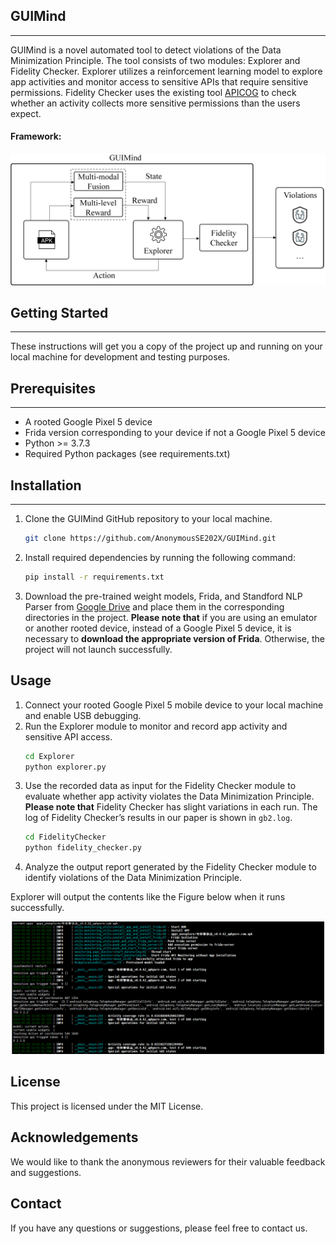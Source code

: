 ## GUIMind
---
GUIMind is a novel automated tool to detect violations of the Data Minimization Principle. The tool consists of two modules: Explorer and Fidelity Checker. Explorer utilizes a reinforcement learning model to explore app activities and monitor access to sensitive APIs that require sensitive permissions. Fidelity Checker uses the existing tool [APICOG](https://ieeexplore.ieee.org/abstract/document/9251054) to check whether an activity collects more sensitive permissions than the users expect.

#### Framework:
<div align="center">
 <img src="https://github.com/AnonymousSE202X/GUIMind/blob/main/guimind_architecture.png" width="800">
</div>

## Getting Started
---
These instructions will get you a copy of the project up and running on your local machine for development and testing purposes.

## Prerequisites
---
* A rooted Google Pixel 5 device
* Frida version corresponding to your device if not a Google Pixel 5 device
* Python >= 3.7.3
* Required Python packages (see requirements.txt)

## Installation
---
1. Clone the GUIMind GitHub repository to your local machine.
   ```sh
   git clone https://github.com/AnonymousSE202X/GUIMind.git
   ```
2. Install required dependencies by running the following command:
   ```sh
   pip install -r requirements.txt
   ```
3. Download the pre-trained weight models, Frida, and Standford NLP Parser from [Google Drive](https://drive.google.com/drive/folders/1FrDyUGGBHNazm8rrT5ZFW3nj_iLYQNDA?usp=sharing) and place them in the corresponding directories in the project. **Please note that** if you are using an emulator or another rooted device, instead of a Google Pixel 5 device, it is necessary to **download the appropriate version of Frida**. Otherwise, the project will not launch successfully.

## Usage
1. Connect your rooted Google Pixel 5 mobile device to your local machine and enable USB debugging.
2. Run the Explorer module to monitor and record app activity and sensitive API access.
   ```sh
   cd Explorer
   python explorer.py
   ```
3. Use the recorded data as input for the Fidelity Checker module to evaluate whether app activity violates the Data Minimization Principle. **Please note that** Fidelity Checker has slight variations in each run. The log of Fidelity Checker’s results in our paper is shown in `gb2.log`. 
   ```sh
   cd FidelityChecker
   python fidelity_checker.py
   ```
4. Analyze the output report generated by the Fidelity Checker module to identify violations of the Data Minimization Principle.

Explorer will output the contents like the Figure below when it runs successfully.

<div align="center">
<img src="https://github.com/AnonymousSE202X/GUIMind/blob/main/success_example.png" width="500">
</div>

## License
This project is licensed under the MIT License.

## Acknowledgements
We would like to thank the anonymous reviewers for their valuable feedback and suggestions.

## Contact
If you have any questions or suggestions, please feel free to contact us.

